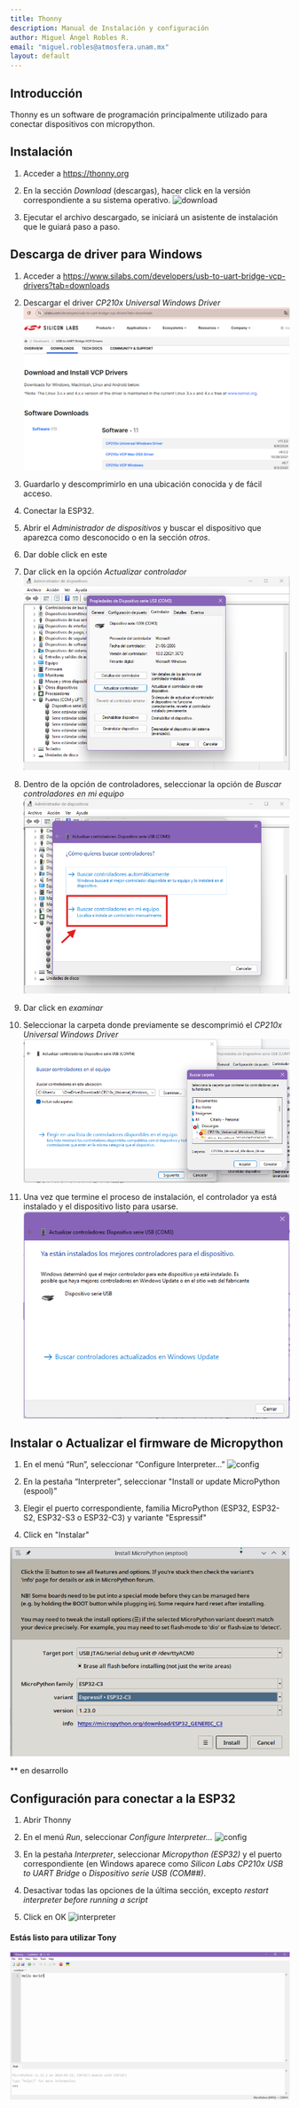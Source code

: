 ```yaml
---
title: Thonny
description: Manual de Instalación y configuración
author: Miguel Ángel Robles R.
email: "miguel.robles@atmosfera.unam.mx"
layout: default
---
```


## Introducción
Thonny es un software de programación principalmente utilizado para conectar dispositivos con micropython.

## Instalación
1. Acceder a <https://thonny.org>

2. En la sección *Download* (descargas), hacer click en la versión correspondiente a su sistema operativo.
![download](/assets/img/download.png)

3. Ejecutar el archivo descargado, se iniciará un asistente de instalación que le guiará paso a paso. 


## Descarga de driver para Windows 

1. Acceder a <https://www.silabs.com/developers/usb-to-uart-bridge-vcp-drivers?tab=downloads>

2. Descargar el driver *CP210x Universal Windows Driver*
![driver](/assets/img/driver.png)

3. Guardarlo y descomprimirlo en una ubicación conocida y de fácil acceso.

4. Conectar la ESP32.

5. Abrir el *Administrador de dispositivos* y buscar el dispositivo que aparezca como desconocido o en la sección *otros*.

6. Dar doble click en este

7. Dar click en la opción *Actualizar controlador*
![controlador](/assets/img/controlador.png)

8. Dentro de la opción de controladores, seleccionar la opción de *Buscar controladores en mi equipo*
![controladores](/assets/img/controladores.png)

9. Dar click en *examinar*

10. Seleccionar la carpeta donde previamente se descomprimió el *CP210x Universal Windows Driver*
![driver2](/assets/img/driver2.png)

11. Una vez que termine el proceso de instalación, el controlador ya está instalado y el dispositivo listo para usarse.
![listo](/assets/img/listo.png)

## Instalar o Actualizar el firmware de Micropython

1. En el menú “Run”, seleccionar “Configure Interpreter...”
![config](/assets/img/config.png)

2. En la pestaña “Interpreter”, seleccionar "Install or update MicroPython (espool)"
3. Elegir el puerto correspondiente, familia MicroPython (ESP32, ESP32-S2, ESP32-S3 o ESP32-C3) y variante "Espressif"
4. Click en "Instalar"
   
![firm](/assets/img/firm.png)

** en desarrollo

## Configuración para conectar a la ESP32
1. Abrir Thonny

2. En el menú *Run*, seleccionar *Configure Interpreter...*
![config](/assets/img/config.png)

3. En la pestaña *Interpreter*, seleccionar *Micropython (ESP32)* y el puerto correspondiente (en Windows aparece como *Silicon Labs CP210x USB to UART Bridge* o *Dispositivo serie USB (COM##)*.

4. Desactivar todas las opciones de la última sección, excepto *restart interpreter before running a script*

5. Click en OK
![interpreter](/assets/img/interpreter.png)

#### Estás listo para utilizar Tony
![tony](/assets/img/tony.png)
